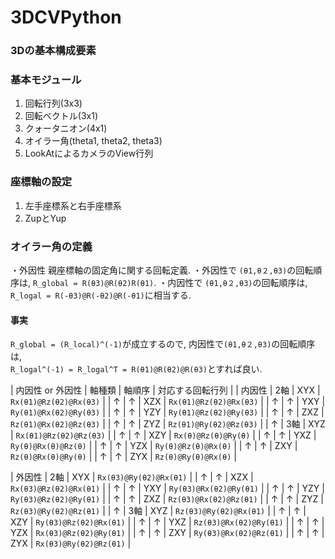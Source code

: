 # 3DCVPython
### 3Dの基本構成要素

### 基本モジュール
1. 回転行列(3x3)
2. 回転ベクトル(3x1)
3. クォータニオン(4x1)
4. オイラー角(theta1, theta2, theta3)
5. LookAtによるカメラのView行列

### 座標軸の設定
1. 左手座標系と右手座標系  
2. ZupとYup  

### オイラー角の定義
・外因性 親座標軸の固定角に関する回転定義.
・外因性で `(θ1,θ２,θ3)`の回転順序は, `R_global = R(θ3)@R(θ2)R(θ1)`.
・内因性で `(θ1,θ２,θ3)`の回転順序は, `R_logal = R(-θ3)@R(-θ2)@R(-θ1)`に相当する.

#### 事実
`R_global = (R_local)^(-1)`が成立するので, 内因性で`(θ1,θ２,θ3)`の回転順序は,  
`R_logal^(-1) = R_logal^T = R(θ1)@R(θ2)@R(θ3)`とすれば良い.  

| 内因性 or 外因性 | 軸種類 | 軸順序 | 対応する回転行列 |
| 内因性 | 2軸 | XYX | `Rx(θ1)@Rz(θ2)@Rx(θ3)` |
| ↑ | ↑ | XZX | `Rx(θ1)@Rz(θ2)@Rx(θ3)` |
| ↑ | ↑ | YXY | `Ry(θ1)@Rx(θ2)@Ry(θ3)` |
| ↑ | ↑ | YZY | `Ry(θ1)@Rz(θ2)@Ry(θ3)` |
| ↑ | ↑ | ZXZ | `Rz(θ1)@Rx(θ2)@Rz(θ3)` |
| ↑ | ↑ | ZYZ | `Rz(θ1)@Ry(θ2)@Rz(θ3)` |
| ↑ | 3軸 | XYZ | `Rx(θ1)@Rz(θ2)@Rz(θ3)` |
| ↑ | ↑ | XZY | `Rx(θ)@Rz(θ)@Ry(θ)` |
| ↑ | ↑ | YXZ | `Ry(θ)@Rx(θ)@Rz(θ)` |
| ↑ | ↑ | YZX | `Ry(θ)@Rz(θ)@Rx(θ)` |
| ↑ | ↑ | ZXY | `Rz(θ)@Rx(θ)@Ry(θ)` |
| ↑ | ↑ | ZYX | `Rz(θ)@Ry(θ)@Rx(θ)` |

| 外因性 | 2軸 | XYX | `Rx(θ3)@Ry(θ2)@Rx(θ1)` |
| ↑ | ↑ | XZX | `Rx(θ3)@Rz(θ2)@Rx(θ1)` |
| ↑ | ↑ | YXY | `Ry(θ3)@Rx(θ2)@Ry(θ1)` |
| ↑ | ↑ | YZY | `Ry(θ3)@Rz(θ2)@Ry(θ1)` |
| ↑ | ↑ | ZXZ | `Rz(θ3)@Rx(θ2)@Rz(θ1)` |
| ↑ | ↑ | ZYZ | `Rz(θ3)@Ry(θ2)@Rz(θ1)` |
| ↑ | 3軸 | XYZ | `Rz(θ3)@Ry(θ2)@Rx(θ1)` |
| ↑ | ↑ | XZY | `Ry(θ3)@Rz(θ2)@Rx(θ1)` |
| ↑ | ↑ | YXZ | `Rz(θ3)@Rx(θ2)@Ry(θ1)` |
| ↑ | ↑ | YZX | `Rx(θ3)@Rz(θ2)@Ry(θ1)` |
| ↑ | ↑ | ZXY | `Ry(θ3)@Rx(θ2)@Rz(θ1)` |
| ↑ | ↑ | ZYX | `Rx(θ3)@Ry(θ2)@Rz(θ1)` |



